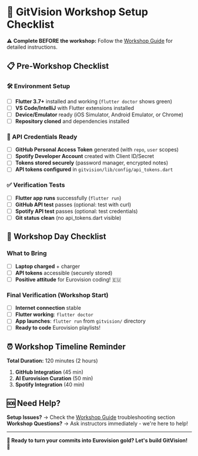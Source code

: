 # 🎯 GitVision Workshop Setup Checklist

⚠️ **Complete BEFORE the workshop:** Follow the [Workshop Guide](../WORKSHOP.md) for detailed instructions.

## 📋 Pre-Workshop Checklist

### 🛠️ Environment Setup
- [ ] **Flutter 3.7+** installed and working (`flutter doctor` shows green)
- [ ] **VS Code/IntelliJ** with Flutter extensions installed  
- [ ] **Device/Emulator** ready (iOS Simulator, Android Emulator, or Chrome)
- [ ] **Repository cloned** and dependencies installed

### 🔑 API Credentials Ready
- [ ] **GitHub Personal Access Token** generated (with `repo`, `user` scopes)
- [ ] **Spotify Developer Account** created with Client ID/Secret
- [ ] **Tokens stored securely** (password manager, encrypted notes)
- [ ] **API tokens configured** in `gitvision/lib/config/api_tokens.dart`

### ✅ Verification Tests
- [ ] **Flutter app runs** successfully (`flutter run`)
- [ ] **GitHub API test** passes (optional: test with curl)
- [ ] **Spotify API test** passes (optional: test credentials)
- [ ] **Git status clean** (no api_tokens.dart visible)

## 🎯 Workshop Day Checklist

### What to Bring
- [ ] **Laptop charged** + charger
- [ ] **API tokens** accessible (securely stored)
- [ ] **Positive attitude** for Eurovision coding! 🇪🇺

### Final Verification (Workshop Start)
- [ ] **Internet connection** stable
- [ ] **Flutter working**: `flutter doctor`
- [ ] **App launches**: `flutter run` from `gitvision/` directory
- [ ] **Ready to code** Eurovision playlists!

## ⏰ Workshop Timeline Reminder

**Total Duration:** 120 minutes (2 hours)
1. **GitHub Integration** (45 min)
2. **AI Eurovision Curation** (50 min)
3. **Spotify Integration** (40 min)

## 🆘 Need Help?

**Setup Issues?** → Check the [Workshop Guide](../WORKSHOP.md) troubleshooting section
**Workshop Questions?** → Ask instructors immediately - we're here to help!

---

**🎵 Ready to turn your commits into Eurovision gold? Let's build GitVision! 🚀**